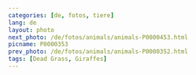 ```yaml
---
categories: [de, fotos, tiere]
lang: de
layout: photo
next_photo: /de/fotos/animals/animals-P0000453.html
picname: P0000353
prev_photo: /de/fotos/animals/animals-P0000352.html
tags: [Dead Grass, Giraffes]
---
```

